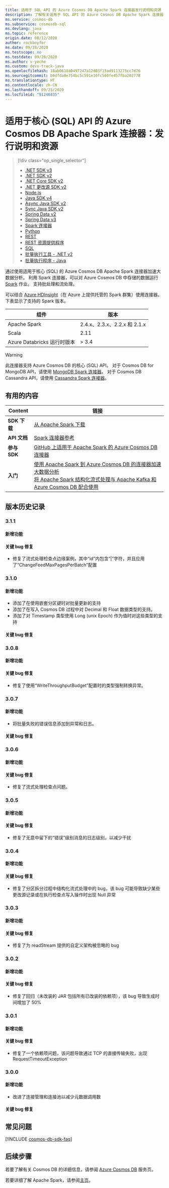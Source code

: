```yaml
---
title: 适用于 SQL API 的 Azure Cosmos DB Apache Spark 连接器发行说明和资源
description: 了解有关适用于 SQL API 的 Azure Cosmos DB Apache Spark 连接器的所有信息，包括发行日期、停用日期和 Azure Cosmos DB SQL Async Java SDK 各版本之间所做的更改。
ms.service: cosmos-db
ms.subservice: cosmosdb-sql
ms.devlang: java
ms.topic: reference
origin.date: 08/12/2020
author: rockboyfor
ms.date: 09/28/2020
ms.testscope: no
ms.testdate: 09/28/2020
ms.author: v-yeche
ms.custom: devx-track-java
ms.openlocfilehash: 18ab0618a0497247a12d03f15ad9113275cc7d76
ms.sourcegitcommit: b9dfda0e754bc5c591e10fc560fe457fba202778
ms.translationtype: HT
ms.contentlocale: zh-CN
ms.lasthandoff: 09/25/2020
ms.locfileid: "91246835"
---
```

<!--Verified successfully-->
# <a name="azure-cosmos-db-apache-spark-connector-for-core-sql-api-release-notes-and-resources"></a>适用于核心 (SQL) API 的 Azure Cosmos DB Apache Spark 连接器：发行说明和资源
> [!div class="op_single_selector"]
> * [.NET SDK v3](sql-api-sdk-dotnet-standard.md)
> * [.NET SDK v2](sql-api-sdk-dotnet.md)
> * [.NET Core SDK v2](sql-api-sdk-dotnet-core.md)
> * [.NET 更改源 SDK v2](sql-api-sdk-dotnet-changefeed.md)
> * [Node.js](sql-api-sdk-node.md)
> * [Java SDK v4](sql-api-sdk-java-v4.md)
> * [Async Java SDK v2](sql-api-sdk-async-java.md)
> * [Sync Java SDK v2](sql-api-sdk-java.md)
> * [Spring Data v2](sql-api-sdk-java-spring-v2.md)
> * [Spring Data v3](sql-api-sdk-java-spring-v3.md)
> * [Spark 连接器](sql-api-sdk-java-spark.md)
> * [Python](sql-api-sdk-python.md)
> * [REST](https://docs.microsoft.com/rest/api/cosmos-db/)
> * [REST 资源提供程序](https://docs.microsoft.com/rest/api/cosmos-db-resource-provider/)
> * [SQL](sql-api-query-reference.md)
> * [批量执行工具 - .NET v2](sql-api-sdk-bulk-executor-dot-net.md)
> * [批量执行程序 - Java](sql-api-sdk-bulk-executor-java.md)

通过使用适用于核心 (SQL) 的 Azure Cosmos DB Apache Spark 连接器加速大数据分析。 利用 Spark 连接器，可以对 Azure Cosmos DB 中存储的数据运行 [Spark](https://spark.apache.org/) 作业。 支持批处理和流处理。

可以结合 [Azure HDInsight](https://www.azure.cn/home/features/hdinsight/)（在 Azure 上提供托管的 Spark 群集）使用连接器。 下表显示了支持的 Spark 版本。

<!--Not Available on [Azure Databricks](https://www.azure.cn/home/features/databricks/)-->

| 组件 | 版本 |
|---------|-------|
| Apache Spark | 2.4.x、2.3.x、2.2.x 和 2.1.x |
| Scala | 2.11 |
| Azure Databricks 运行时版本 | > 3.4 |

> [!WARNING]
> 此连接器支持 Azure Cosmos DB 的核心 (SQL) API。
> 对于 Cosmos DB for MongoDB API，请使用 [MongoDB Spark 连接器](https://docs.mongodb.com/spark-connector/master/)。
> 对于 Cosmos DB Cassandra API，请使用 [Cassandra Spark 连接器](https://github.com/datastax/spark-cassandra-connector)。
>

## <a name="helpful-content"></a>有用的内容

| Content | 链接 |
|---|---|
| **SDK 下载** | [从 Apache Spark 下载](https://aka.ms/CosmosDB_OLTP_Spark_2.4_LKG) |
|**API 文档** | [Spark 连接器参考]() |
|**参与 SDK** | [GitHub 上适用于 Apache Spark 的 Azure Cosmos DB 连接器](https://github.com/Azure/azure-cosmosdb-spark) | 
|**入门** | [使用 Apache Spark 到 Azure Cosmos DB 的连接器加速大数据分析](/cosmos-db/spark-connector#bk_working_with_connector) <br /> [将 Apache Spark 结构化流式处理与 Apache Kafka 和 Azure Cosmos DB 配合使用](/hdinsight/apache-kafka-spark-structured-streaming-cosmosdb?toc=/cosmos-db/toc.json&bc=/cosmos-db/breadcrumb/toc.json) | 

## <a name="release-history"></a>版本历史记录

### <a name="311"></a>3.1.1
#### <a name="new-features"></a>新增功能
#### <a name="key-bug-fixes"></a>关键 bug 修复
* 修复了流式处理检查点边缘案例，其中“id”内包含“|”字符，并且应用了“ChangeFeedMaxPagesPerBatch”配置

### <a name="310"></a>3.1.0
#### <a name="new-features"></a>新增功能
* 添加了在使用嵌套分区键时对批量更新的支持
* 添加了在写入 Cosmos DB 过程中对 Decimal 和 Float 数据类型的支持。
* 添加了对 Timestamp 类型使用 Long (unix Epoch) 作为值时对这些类型的支持
#### <a name="key-bug-fixes"></a>关键 bug 修复

### <a name="308"></a>3.0.8
#### <a name="new-features"></a>新增功能
#### <a name="key-bug-fixes"></a>关键 bug 修复
* 修复了使用“WriteThroughputBudget”配置时的类型强制转换异常。

### <a name="307"></a>3.0.7
#### <a name="new-features"></a>新增功能
* 将批量失败的错误信息添加到异常和日志。
#### <a name="key-bug-fixes"></a>关键 bug 修复

### <a name="306"></a>3.0.6
#### <a name="new-features"></a>新增功能
#### <a name="key-bug-fixes"></a>关键 bug 修复
* 修复了流式处理检查点问题。

### <a name="305"></a>3.0.5
#### <a name="new-features"></a>新增功能
#### <a name="key-bug-fixes"></a>关键 bug 修复
* 修复了无意中留下的“错误”级别消息的日志级别，以减少干扰

### <a name="304"></a>3.0.4
#### <a name="new-features"></a>新增功能
#### <a name="key-bug-fixes"></a>关键 bug 修复
* 修复了分区拆分过程中结构化流式处理中的 bug，该 bug 可能导致缺少某些更改源记录或在执行检查点写入操作时出现 Null 异常

### <a name="303"></a>3.0.3
#### <a name="new-features"></a>新增功能
#### <a name="key-bug-fixes"></a>关键 bug 修复
* 修复了为 readStream 提供的自定义架构被忽略的 bug

### <a name="302"></a>3.0.2
#### <a name="new-features"></a>新增功能
#### <a name="key-bug-fixes"></a>关键 bug 修复
* 修复了回归（未改装的 JAR 包括所有已改装的依赖项），该 bug 导致生成时间增加了 50%

### <a name="301"></a>3.0.1
#### <a name="new-features"></a>新增功能
#### <a name="key-bug-fixes"></a>关键 bug 修复
* 修复了一个依赖项问题，该问题导致通过 TCP 的直接传输失败，出现 RequestTimeoutException

### <a name="300"></a>3.0.0
#### <a name="new-features"></a>新增功能
* 改进了连接管理和连接池以减少元数据调用数
#### <a name="key-bug-fixes"></a>关键 bug 修复

## <a name="faq"></a>常见问题
[!INCLUDE [cosmos-db-sdk-faq](../../includes/cosmos-db-sdk-faq.md)]

## <a name="next-steps"></a>后续步骤

若要了解有关 Cosmos DB 的详细信息，请参阅 [Azure Cosmos DB](https://www.azure.cn/home/features/cosmos-db/) 服务页。

若要详细了解 Apache Spark，请参阅[主页](https://spark.apache.org/)。

<!-- Update_Description: update meta properties, wording update, update link -->